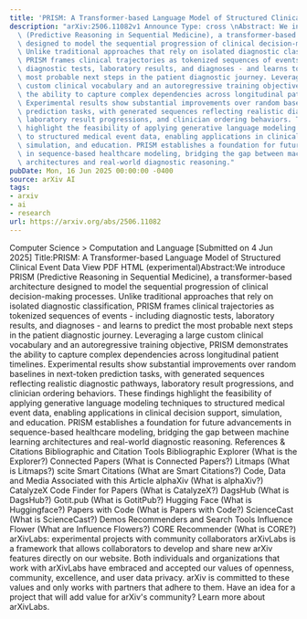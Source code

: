 ```yaml
---
title: 'PRISM: A Transformer-based Language Model of Structured Clinical Event Data'
description: "arXiv:2506.11082v1 Announce Type: cross \nAbstract: We introduce PRISM\
  \ (Predictive Reasoning in Sequential Medicine), a transformer-based architecture\
  \ designed to model the sequential progression of clinical decision-making processes.\
  \ Unlike traditional approaches that rely on isolated diagnostic classification,\
  \ PRISM frames clinical trajectories as tokenized sequences of events - including\
  \ diagnostic tests, laboratory results, and diagnoses - and learns to predict the\
  \ most probable next steps in the patient diagnostic journey. Leveraging a large\
  \ custom clinical vocabulary and an autoregressive training objective, PRISM demonstrates\
  \ the ability to capture complex dependencies across longitudinal patient timelines.\
  \ Experimental results show substantial improvements over random baselines in next-token\
  \ prediction tasks, with generated sequences reflecting realistic diagnostic pathways,\
  \ laboratory result progressions, and clinician ordering behaviors. These findings\
  \ highlight the feasibility of applying generative language modeling techniques\
  \ to structured medical event data, enabling applications in clinical decision support,\
  \ simulation, and education. PRISM establishes a foundation for future advancements\
  \ in sequence-based healthcare modeling, bridging the gap between machine learning\
  \ architectures and real-world diagnostic reasoning."
pubDate: Mon, 16 Jun 2025 00:00:00 -0400
source: arXiv AI
tags:
- arxiv
- ai
- research
url: https://arxiv.org/abs/2506.11082
---
```


Computer Science > Computation and Language
[Submitted on 4 Jun 2025]
Title:PRISM: A Transformer-based Language Model of Structured Clinical Event Data
View PDF HTML (experimental)Abstract:We introduce PRISM (Predictive Reasoning in Sequential Medicine), a transformer-based architecture designed to model the sequential progression of clinical decision-making processes. Unlike traditional approaches that rely on isolated diagnostic classification, PRISM frames clinical trajectories as tokenized sequences of events - including diagnostic tests, laboratory results, and diagnoses - and learns to predict the most probable next steps in the patient diagnostic journey. Leveraging a large custom clinical vocabulary and an autoregressive training objective, PRISM demonstrates the ability to capture complex dependencies across longitudinal patient timelines. Experimental results show substantial improvements over random baselines in next-token prediction tasks, with generated sequences reflecting realistic diagnostic pathways, laboratory result progressions, and clinician ordering behaviors. These findings highlight the feasibility of applying generative language modeling techniques to structured medical event data, enabling applications in clinical decision support, simulation, and education. PRISM establishes a foundation for future advancements in sequence-based healthcare modeling, bridging the gap between machine learning architectures and real-world diagnostic reasoning.
References & Citations
Bibliographic and Citation Tools
Bibliographic Explorer (What is the Explorer?)
Connected Papers (What is Connected Papers?)
Litmaps (What is Litmaps?)
scite Smart Citations (What are Smart Citations?)
Code, Data and Media Associated with this Article
alphaXiv (What is alphaXiv?)
CatalyzeX Code Finder for Papers (What is CatalyzeX?)
DagsHub (What is DagsHub?)
Gotit.pub (What is GotitPub?)
Hugging Face (What is Huggingface?)
Papers with Code (What is Papers with Code?)
ScienceCast (What is ScienceCast?)
Demos
Recommenders and Search Tools
Influence Flower (What are Influence Flowers?)
CORE Recommender (What is CORE?)
arXivLabs: experimental projects with community collaborators
arXivLabs is a framework that allows collaborators to develop and share new arXiv features directly on our website.
Both individuals and organizations that work with arXivLabs have embraced and accepted our values of openness, community, excellence, and user data privacy. arXiv is committed to these values and only works with partners that adhere to them.
Have an idea for a project that will add value for arXiv's community? Learn more about arXivLabs.